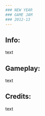 ```yaml
---  
### NEW YEAR  
### GAME JAM  
### 2012-13  
---  
```

## Info:  
text  
  
## Gameplay:  
text  
  
## Credits:  
text  

